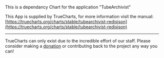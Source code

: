 This is a dependancy Chart for the application "TubeArchivist"

This App is supplied by TrueCharts, for more information visit the manual: [https://truecharts.org/charts/stable/tubearchivist-redisjson](https://truecharts.org/charts/stable/tubearchivist-redisjson)

---

TrueCharts can only exist due to the incredible effort of our staff.
Please consider making a [donation](https://truecharts.org/sponsor) or contributing back to the project any way you can!

